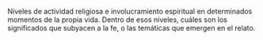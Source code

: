 Niveles de actividad religiosa e involucramiento espiritual en determinados momentos de la propia vida. 
	Dentro de esos niveles, cuáles son los significados que subyacen a la fe, o las temáticas que emergen en el relato. 
